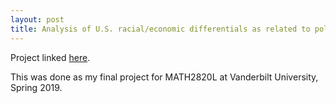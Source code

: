 ```yaml
---
layout: post
title: Analysis of U.S. racial/economic differentials as related to police killings
---
```

Project linked [here](https://nbviewer.jupyter.org/github/jeffreycheng3421/jeffreycheng3421.github.io/blob/master/rpdfs/Final_Project_Complete.pdf).

This was done as my final project for MATH2820L at Vanderbilt University, Spring 2019.
